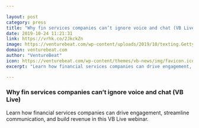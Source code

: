 ```yaml
---

layout: post
category: press
title: "Why fin services companies can’t ignore voice and chat (VB Live)"
date: 2019-10-24 11:21:31
link: https://vrhk.co/2JkckZn
image: https://venturebeat.com/wp-content/uploads/2019/10/texting.GettyImages-1148029233.jpg?w=1200&strip=all
domain: venturebeat.com
author: "VentureBeat"
icon: https://venturebeat.com/wp-content/themes/vb-news/img/favicon.ico
excerpt: "Learn how financial services companies can drive engagement, streamline communication, and build revenue in this VB Live webinar."

---
```


### Why fin services companies can’t ignore voice and chat (VB Live)

Learn how financial services companies can drive engagement, streamline communication, and build revenue in this VB Live webinar.